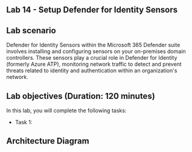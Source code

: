 ## Lab 14 - Setup Defender for Identity Sensors 

## Lab scenario

Defender for Identity Sensors within the Microsoft 365 Defender suite involves installing and configuring sensors on your on-premises domain controllers. These sensors play a crucial role in Defender for Identity (formerly Azure ATP), monitoring network traffic to detect and prevent threats related to identity and authentication within an organization's network.

## Lab objectives (Duration: 120 minutes)

In this lab, you will complete the following tasks:
- Task 1: 

## Architecture Diagram
